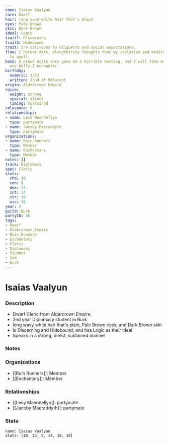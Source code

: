 ```yaml
---
name: Isaias Vaalyun
race: Dwarf
hair: long wavy white hair that's plain
eyes: Pale Brown
skin: Dark Brown
ideal: Logic
trait1: Discerning
trait2: Hidebound
trait: I'm oblivious to etiquette and social expectations.
flaw: I harbor dark, bloodthirsty thoughts that my isolation and meditation failed
  to quell.
bond: A proud noble once gave me a horrible beating, and I will take my revenge on
  any bully I encounter.
birthday:
  numeric: 3/32
  written: 32nd of Melorent
origin: Aldercrown Empire
voice:
  weight: strong
  spacial: direct
  timing: sustained
relevance: 0
relationships:
- name: Levy Maendellyn
  type: partymate
- name: Jacoby Maeraddyth
  type: partymate
organizations:
- name: Ruin Runners
  type: Member
- name: Enchantary
  type: Member
notes: []
track: Diplomacy
spec: Cleric
stats:
  cha: 10
  con: 8
  dex: 13
  int: 14
  str: 10
  wis: 16
year: 2
guild: Burk
partyID: 36
tags:
- Dwarf
- Aldercrown_Empire
- Ruin_Runners
- Enchantary
- Cleric
- Diplomacy
- Student
- 2nd
- Burk
---
```

# Isaias Vaalyun
### Description
- Dwarf Cleric from Aldercrown Empire
- 2nd year Diplomacy student in Burk
- long wavy white hair that's plain, Pale Brown eyes, and Dark Brown skin
- Is Discerning and Hidebound, and has Logic as their ideal
- Speaks in a strong, direct, sustained manner

### Notes

### Organizations
- [[Ruin Runners]]: Member
- [[Enchantary]]: Member

### Relationships
- [[Levy Maendellyn]]: partymate
- [[Jacoby Maeraddyth]]: partymate

### Stats
```statblock
name: Isaias Vaalyun
stats: [10, 13, 8, 14, 16, 10]
```